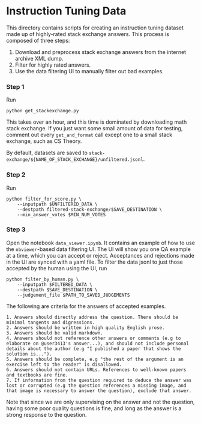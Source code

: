 # Instruction Tuning Data

This directory contains scripts for creating an instruction tuning dataset made up of highly-rated stack exchange answers. This process is composed of three steps:
1. Download and preprocess stack exchange answers from the internet archive XML dump.
2. Filter for highly rated answers.
3. Use the data filtering UI to manually filter out bad examples.

### Step 1
Run
```
python get_stackexchange.py
```
This takes over an hour, and this time is dominated by downloading math stack exchange. If you just want some small amount of data for testing, comment out every `get_and_format` call except one to a small stack exchange, such as CS Theory.

By default, datasets are saved to `stack-exchange/${NAME_OF_STACK_EXCHANGE}/unfiltered.jsonl`.

### Step 2
Run
```
python filter_for_score.py \
    --inputpath $UNFILTERED_DATA \
    --destpath filtered-stack-exchange/$SAVE_DESTINATION \
    --min_answer_votes $MIN_NUM_VOTES
```

### Step 3
Open the notebook `data_viewer.ipynb`. It contains an example of how to use the `nbviewer`-based data filtering UI. The UI will show you one QA example at a time, which you can accept or reject. Acceptances and rejections made in the UI are synced with a yaml file. To filter the data jsonl to just those accepted by the human using the UI, run
```
python filter_by_human.py \
    --inputpath $FILTERED_DATA \
    --destpath $SAVE_DESTINATION \
    --judgement_file $PATH_TO_SAVED_JUDGEMENTS
```
The following are criteria for the answers of accepted examples.
```
1. Answers should directly address the question. There should be minimal tangents and digressions.
2. Answers should be written in high quality English prose.
3. Answers should be valid markdown. 
4. Answers should not reference other answers or comments (e.g to elaborate on @user3413's answer...), and should not include personal details about the author (e.g "I published a paper that shows the solution is...").
5. Answers should be complete, e.g "the rest of the argument is an exercise left to the reader" is disallowed.
6. Answers should not contain URLs. References to well-known papers and textbooks are fine.
7. If information from the question required to deduce the answer was lost or corrupted (e.g the question references a missing image, and that image is necessary to answer the question), exclude that answer.
```
Note that since we are only supervising on the answer and not the question, having some poor quality questions is fine, and long as the answer is a strong response to the question.
